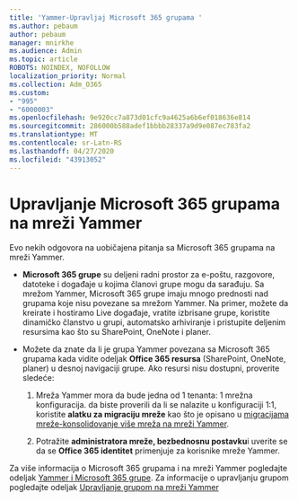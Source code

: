 ```yaml
---
title: 'Yammer-Upravljaj Microsoft 365 grupama '
ms.author: pebaum
author: pebaum
manager: mnirkhe
ms.audience: Admin
ms.topic: article
ROBOTS: NOINDEX, NOFOLLOW
localization_priority: Normal
ms.collection: Adm_O365
ms.custom:
- "995"
- "6000003"
ms.openlocfilehash: 9e920cc7a873d01cfc9a4625a6b6ef018636e814
ms.sourcegitcommit: 286000b588adef1bbbb28337a9d9e087ec783fa2
ms.translationtype: MT
ms.contentlocale: sr-Latn-RS
ms.lasthandoff: 04/27/2020
ms.locfileid: "43913052"
---
```

# <a name="manage-microsoft-365-groups-in-yammer"></a>Upravljanje Microsoft 365 grupama na mreži Yammer

Evo nekih odgovora na uobičajena pitanja sa Microsoft 365 grupama na mreži Yammer.

* **Microsoft 365 grupe** su deljeni radni prostor za e-poštu, razgovore, datoteke i događaje u kojima članovi grupe mogu da sarađuju. Sa mrežom Yammer, Microsoft 365 grupe imaju mnogo prednosti nad grupama koje nisu povezane sa mrežom Yammer. Na primer, možete da kreirate i hostiramo Live događaje, vratite izbrisane grupe, koristite dinamičko članstvo u grupi, automatsko arhiviranje i pristupite deljenim resursima kao što su SharePoint, OneNote i planer.

* Možete da znate da li je grupa Yammer povezana sa Microsoft 365 grupama kada vidite odeljak **Office 365 resursa** (SharePoint, OneNote, planer) u desnoj navigaciji grupe. Ako resursi nisu dostupni, proverite sledeće:

  1. Mreža Yammer mora da bude jedna od 1 tenanta: 1 mrežna konfiguracija. da biste proverili da li se nalazite u konfiguraciji 1:1, koristite **alatku za migraciju mreže** kao što je opisano u [migracijama mreže-konsolidovanje više mreža na mreži Yammer](https://docs.microsoft.com/yammer/configure-your-yammer-network/consolidate-multiple-yammer-networks).

  2. Potražite **administratora mreže, bezbednosnu postavku**i uverite se da se **Office 365 identitet** primenjuje za korisnike mreže Yammer.

Za više informacija o Microsoft 365 grupama i na mreži Yammer pogledajte odeljak [Yammer i Microsoft 365 grupe](https://docs.microsoft.com/yammer/manage-yammer-groups/yammer-and-office-365-groups). Za informacije o upravljanju grupom pogledajte odeljak [Upravljanje grupom na mreži Yammer](https://support.office.com/article/Manage-a-group-in-Yammer-6e05c6d6-5548-4c88-89cd-e6757a514ef2)
